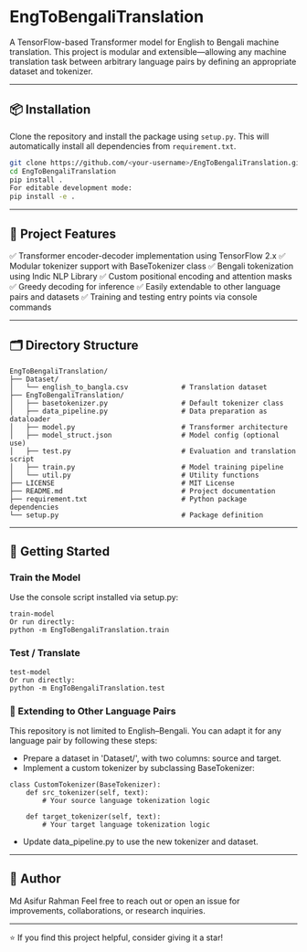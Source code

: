 # EngToBengaliTranslation

A TensorFlow-based Transformer model for English to Bengali machine translation. This project is modular and extensible—allowing any machine translation task between arbitrary language pairs by defining an appropriate dataset and tokenizer.

---

## 📦 Installation

Clone the repository and install the package using `setup.py`. This will automatically install all dependencies from `requirement.txt`.

```bash
git clone https://github.com/<your-username>/EngToBengaliTranslation.git
cd EngToBengaliTranslation
pip install .
For editable development mode:
pip install -e .
```

---

## 🧠 Project Features
✅ Transformer encoder-decoder implementation using TensorFlow 2.x
✅ Modular tokenizer support with BaseTokenizer class
✅ Bengali tokenization using Indic NLP Library
✅ Custom positional encoding and attention masks
✅ Greedy decoding for inference
✅ Easily extendable to other language pairs and datasets
✅ Training and testing entry points via console commands

---

## 🗂️ Directory Structure
```
EngToBengaliTranslation/
├── Dataset/
│   └── english_to_bangla.csv             # Translation dataset 
├── EngToBengaliTranslation/
│   ├── basetokenizer.py                  # Default tokenizer class
│   ├── data_pipeline.py                  # Data preparation as dataloader
│   ├── model.py                          # Transformer architecture
│   ├── model_struct.json                 # Model config (optional use)
│   ├── test.py                           # Evaluation and translation script
│   ├── train.py                          # Model training pipeline
│   └── util.py                           # Utility functions
├── LICENSE                               # MIT License
├── README.md                             # Project documentation
├── requirement.txt                       # Python package dependencies
└── setup.py                              # Package definition
```

---

## 🚀 Getting Started
### Train the Model
Use the console script installed via setup.py:
```
train-model
Or run directly:
python -m EngToBengaliTranslation.train
```
### Test / Translate
```
test-model
Or run directly:
python -m EngToBengaliTranslation.test
```

### 🔁 Extending to Other Language Pairs
This repository is not limited to English–Bengali. You can adapt it for any language pair by following these steps:
- Prepare a dataset in 'Dataset/', with two columns: source and target.
- Implement a custom tokenizer by subclassing BaseTokenizer:
```
class CustomTokenizer(BaseTokenizer):
    def src_tokenizer(self, text):
        # Your source language tokenization logic

    def target_tokenizer(self, text):
        # Your target language tokenization logic
```
- Update data_pipeline.py to use the new tokenizer and dataset.

---

## 👤 Author
Md Asifur Rahman
Feel free to reach out or open an issue for improvements, collaborations, or research inquiries.

---

⭐ If you find this project helpful, consider giving it a star!
